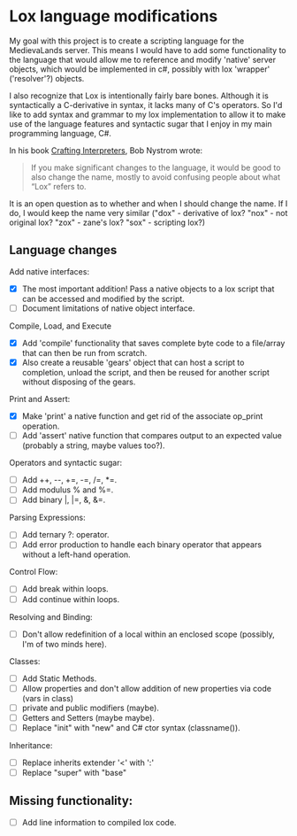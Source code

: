 # Lox language modifications
My goal with this project is to create a scripting language for the MedievaLands server. This means I would have to add some functionality to the language that would allow me to reference and modify 'native' server objects, which would be implemented in c#, possibly with lox 'wrapper' ('resolver'?) objects.

I also recognize that Lox is intentionally fairly bare bones. Although it is syntactically a C-derivative in syntax, it lacks many of C's operators. So I'd like to add syntax and grammar to my lox implementation to allow it to make use of the language features and syntactic sugar that I enjoy in my main programming language, C#.

In his book [Crafting Interpreters](http://craftinginterpreters.com/optimization.html), Bob Nystrom wrote:
> If you make significant changes to the language, it would be good to also change the name, mostly to avoid confusing people about what “Lox” refers to.

It is an open question as to whether and when I should change the name. If I do, I would keep the name very similar ("dox" - derivative of lox? "nox" - not original lox? "zox" - zane's lox? "sox" - scripting lox?)

## Language changes

Add native interfaces:
- [x] The most important addition! Pass a native objects to a lox script that can be accessed and modified by the script.
- [ ] Document limitations of native object interface.

Compile, Load, and Execute
- [x] Add 'compile' functionality that saves complete byte code to a file/array that can then be run from scratch.
- [x] Also create a reusable 'gears' object that can host a script to completion, unload the script, and then be reused for another script without disposing of the gears.

Print and Assert:
-[x] Make 'print' a native function and get rid of the associate op_print operation.
-[ ] Add 'assert' native function that compares output to an expected value (probably a string, maybe values too?).

Operators and syntactic sugar:
- [ ] Add ++, --, +=, -=, /=, *=.
- [ ] Add modulus % and %=.
- [ ] Add binary |, |=, &, &=.

Parsing Expressions:
- [ ] Add ternary ?: operator.
- [ ] Add error production to handle each binary operator that appears without a left-hand operation.

Control Flow:
- [ ] Add break within loops.
- [ ] Add continue within loops.

Resolving and Binding:
- [ ] Don't allow redefinition of a local within an enclosed scope (possibly, I'm of two minds here).

Classes:
- [ ] Add Static Methods.
- [ ] Allow properties and don't allow addition of new properties via code (vars in class)
- [ ] private and public modifiers (maybe).
- [ ] Getters and Setters (maybe maybe).
- [ ] Replace "init" with "new" and C# ctor syntax (classname()).

Inheritance:
- [ ] Replace inherits extender '<' with ':'
- [ ] Replace "super" with "base"

## Missing functionality:
- [ ] Add line information to compiled lox code.

